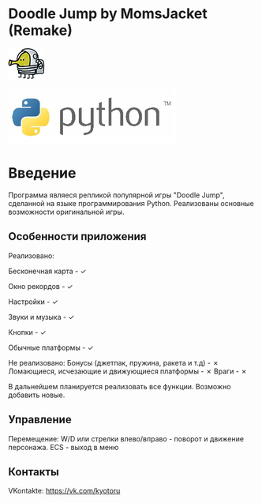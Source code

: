 # Doodle Jump by MomsJacket (Remake)

![Doodle Jump](data/hero_l.png)


![PYTHON](data/python.jpg)

Введение
========
Программа являеся репликой популярной игры "Doodle Jump", сделанной на языке программирования Python.
Реализованы основные возможности оригинальной игры.

Особенности приложения
----------------------
Реализовано:

Бесконечная карта - ✓

Окно рекордов - ✓

Настройки - ✓

Звуки и музыка - ✓

Кнопки - ✓

Обычные платформы - ✓


Не реализовано:
Бонусы (джетпак, пружина, ракета и т.д) - ✗
Ломающиеся, исчезающие и движующиеся платформы - ✗
Враги - ✗

В дальнейшем планируется реализовать все функции.
Возможно добавить новые.

Управление
----------
Перемещение:
W/D или стрелки влево/вправо - поворот и движение персонажа.
ECS - выход в меню

Контакты
--------
VKontakte: https://vk.com/kyotoru

